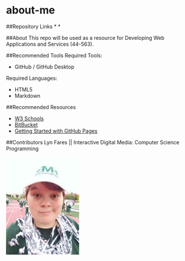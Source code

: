 # about-me

##Repository Links
* 
*

##About
This repo will be used as a resource for Developing Web Applications and Services (44-563).

##Recommended Tools
Required Tools:
* GitHub / GitHub Desktop

Required Languages:
* HTML5
* Markdown

##Recommended Resources
* [W3 Schools](https://www.w3schools.com/html/default.asp)
* [BitBucket](https://bitbucket.org/)
* [Getting Started with GitHub Pages](https://guides.github.com/features/pages/)

##Contributors
Lyn Fares || Interactive Digital Media: Computer Science Programming

![imgofme](imgofme.jpg)